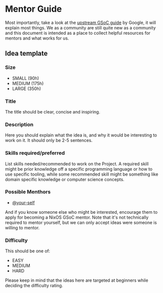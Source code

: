 # Mentor Guide

Most importantly, take a look at the [upstream GSoC guide](https://google.github.io/gsocguides/mentor) by Google, it will explain most things.
We as a community are still quite new as a community and this document is intended as a place to collect helpful resources for mentors and what works for us.

## Idea template

### Size

- SMALL (90h)
- MEDIUM (175h)
- LARGE (350h)

### Title

The title should be clear, concise and inspiring.

### Description
Here you should explain what the idea is, and why it would be interesting to work on it.
It should only be 2-5 sentences.

### Skills required/preferred
List skills needed/recommended to work on the Project.
A required skill might be prior knowledge off a specific programming language or how to use specific tooling, while some recommended skill might be something like domain specific knowledge or computer science concepts.

### Possible Menthors

- [@your-self](https://github.com/ghost)

And if you know someone else who might be interested, encourage them to apply for becoming a NixOS GSoC mentor.
Note that it's not technically required to mentor yourself, but we can only accept ideas were someone is willing to mentor.

### Difficulty

This should be one of:

- EASY
- MEDIUM
- HARD

Please keep in mind that the ideas here are targeted at beginners while deciding the difficulty rating.
